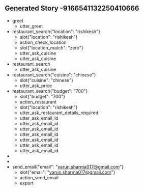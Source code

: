 ## Generated Story -9166541132250410666
* greet
    - utter_greet
* restaurant_search{"location": "rishikesh"}
    - slot{"location": "rishikesh"}
    - action_check_location
    - slot{"location_match": "zero"}
    - utter_ask_cuisine
    - utter_ask_cuisine
* restaurant_search
    - utter_ask_cuisine
* restaurant_search{"cuisine": "chinese"}
    - slot{"cuisine": "chinese"}
    - utter_ask_price
* restaurant_search{"budget": "700"}
    - slot{"budget": "700"}
    - action_restaurant
    - slot{"location": "rishikesh"}
    - utter_ask_restaurant_details_required
    - utter_ask_email_id
    - utter_ask_email_id
    - utter_ask_email_id
    - utter_ask_email_id
    - utter_ask_email_id
    - utter_ask_email_id
    - utter_ask_email_id
* 
* 
* send_email{"email": "varun.sharma017@gmail.com"}
    - slot{"email": "varun.sharma017@gmail.com"}
    - action_send_email
    - export

